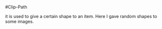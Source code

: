 #Clip-Path

it is used to give a certain shape to an item.
Here I gave random shapes to some images.
